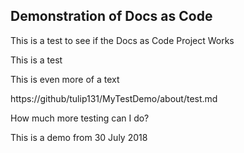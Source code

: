 ##  Demonstration of Docs as Code

This is a test to see if the Docs as Code Project Works

This is a test

This is even more of a text

https://github/tulip131/MyTestDemo/about/test.md

How much more testing can I do?

This is a demo from 30 July 2018
